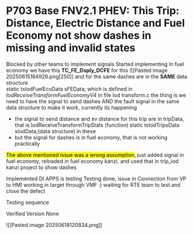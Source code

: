 # P703 Base FNV2.1 PHEV: This Trip: Distance, Electric Distance and Fuel Economy not show dashes in missing and invalid states

Blocked by other teams to implement signals
Started implementing
In fuel economy 
we have this **TC_FE_Dsply_DCFE** 
for this 
![[Pasted image 20250615164926.png|250]]
and for the same dashes are in the **SAME** data structure    
static tsIodFuelEcoData           sFEData; which is defined in *IodReceiveTransformFuelEconomyV4* in file Iod transform.c
the thing is we need to have the signal to send dashes AND the fault signal in the same data structure to make it work, currently its happening
- the signal to send distance and ev distance for this trip are in tripData, that is  IodReceiveTransformTripStats (function)     static tsIodTripsData sIodData;(data structure) in these
- but the signal for dashes is in fuel economy, that is not working practically

<mark class="hltr-boom-bam">The above mentioned issue was a wrong assumption</mark>, just added signal in fuel economy, reloaded in fuel economy kanzi, and used that in trip_iod kanzi project to show dashes 

Implemented
DI APPS is testing
Testing done, issue in Connection from VP to HMI
working in target through VMF :) waiting for RTE team to test and close the defect

Testing sequence

Verified Version
None

![[Pasted image 20250618120834.png]]

